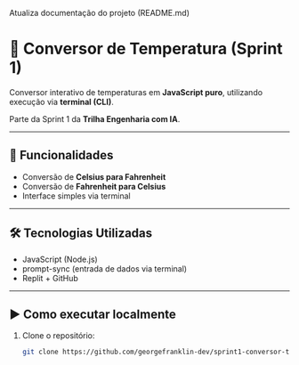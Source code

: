Atualiza documentação do projeto (README.md)
# 🧊 Conversor de Temperatura (Sprint 1)

Conversor interativo de temperaturas em **JavaScript puro**, utilizando execução via **terminal (CLI)**.

Parte da Sprint 1 da **Trilha Engenharia com IA**.

---

## 🚀 Funcionalidades

- Conversão de **Celsius para Fahrenheit**
- Conversão de **Fahrenheit para Celsius**
- Interface simples via terminal

---

## 🛠 Tecnologias Utilizadas

- JavaScript (Node.js)
- prompt-sync (entrada de dados via terminal)
- Replit + GitHub

---

## ▶️ Como executar localmente

1. Clone o repositório:
   ```bash
   git clone https://github.com/georgefranklin-dev/sprint1-conversor-temperatura.git

